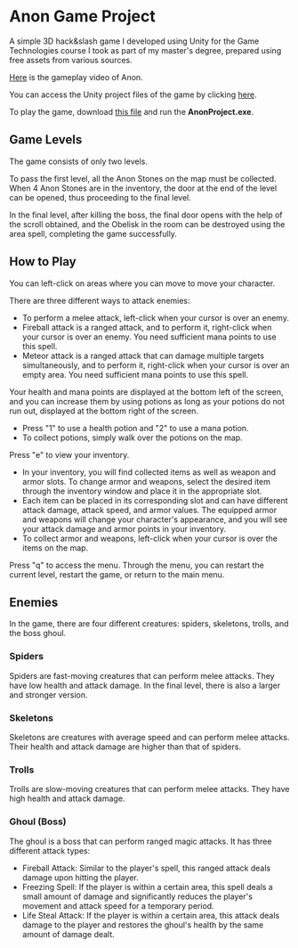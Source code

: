 # Anon Game Project
A simple 3D hack&slash game I developed using Unity for the Game Technologies course I took as part of my master's degree, prepared using free assets from various sources.

[Here](https://youtu.be/AX_jrMIXzdg) is the gameplay video of Anon.

You can access the Unity project files of the game by clicking [here](https://drive.google.com/file/d/1JvDHCzlOJINA-B1rjevqZx5Njoi7XYjz/view?usp=sharing).

To play the game, download [this file](https://drive.google.com/file/d/1jweLmhvVnXmHeXgvgmRTjYGDwjDiYJTZ/view?usp=sharing) and run the **AnonProject.exe**.

## Game Levels
The game consists of only two levels.

To pass the first level, all the Anon Stones on the map must be collected. When 4 Anon Stones are in the inventory, the door at the end of the level can be opened, thus proceeding to the final level.

In the final level, after killing the boss, the final door opens with the help of the scroll obtained, and the Obelisk in the room can be destroyed using the area spell, completing the game successfully.

## How to Play
You can left-click on areas where you can move to move your character.

There are three different ways to attack enemies:

- To perform a melee attack, left-click when your cursor is over an enemy.
- Fireball attack is a ranged attack, and to perform it, right-click when your cursor is over an enemy. You need sufficient mana points to use this spell.
- Meteor attack is a ranged attack that can damage multiple targets simultaneously, and to perform it, right-click when your cursor is over an empty area. You need sufficient mana points to use this spell.

Your health and mana points are displayed at the bottom left of the screen, and you can increase them by using potions as long as your potions do not run out, displayed at the bottom right of the screen.

- Press "1" to use a health potion and "2" to use a mana potion.
- To collect potions, simply walk over the potions on the map.

Press "e" to view your inventory.

- In your inventory, you will find collected items as well as weapon and armor slots. To change armor and weapons, select the desired item through the inventory window and place it in the appropriate slot.
- Each item can be placed in its corresponding slot and can have different attack damage, attack speed, and armor values. The equipped armor and weapons will change your character's appearance, and you will see your attack damage and armor points in your inventory.
- To collect armor and weapons, left-click when your cursor is over the items on the map.

Press "q" to access the menu. Through the menu, you can restart the current level, restart the game, or return to the main menu.

## Enemies

In the game, there are four different creatures: spiders, skeletons, trolls, and the boss ghoul.

### Spiders
Spiders are fast-moving creatures that can perform melee attacks. They have low health and attack damage. In the final level, there is also a larger and stronger version.

### Skeletons
Skeletons are creatures with average speed and can perform melee attacks. Their health and attack damage are higher than that of spiders.

### Trolls
Trolls are slow-moving creatures that can perform melee attacks. They have high health and attack damage.

### Ghoul (Boss)
The ghoul is a boss that can perform ranged magic attacks. It has three different attack types:
- Fireball Attack: Similar to the player's spell, this ranged attack deals damage upon hitting the player.
- Freezing Spell: If the player is within a certain area, this spell deals a small amount of damage and significantly reduces the player's movement and attack speed for a temporary period.
- Life Steal Attack: If the player is within a certain area, this attack deals damage to the player and restores the ghoul's health by the same amount of damage dealt.
